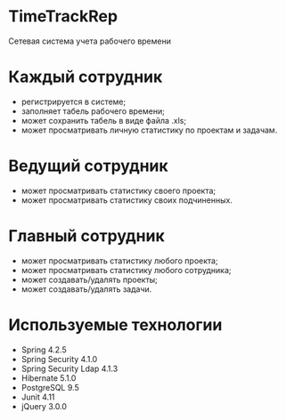 # TimeTrackRep

Сетевая система учета рабочего времени

# Каждый сотрудник
- регистрируется в системе;
- заполняет табель рабочего времени;
- может сохранить табель в виде файла .xls;
- может просматривать личную статистику по проектам и задачам.

# Ведущий сотрудник
- может просматривать статистику своего проекта;
- может просматривать статистику своих подчиненных.

# Главный сотрудник
- может просматривать статистику любого проекта;
- может просматривать статистику любого сотрудника;
- может создавать/удалять проекты;
- может создавать/удалять задачи.

# Используемые технологии
- Spring 4.2.5
- Spring Security 4.1.0
- Spring Security Ldap 4.1.3
- Hibernate 5.1.0
- PostgreSQL 9.5
- Junit 4.11
- jQuery 3.0.0
